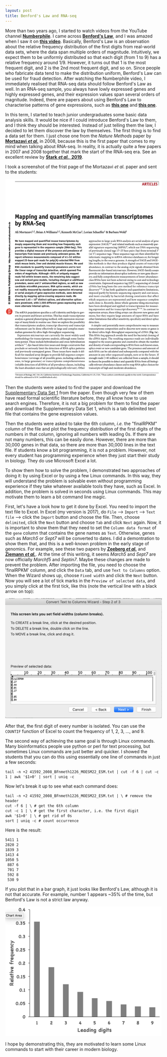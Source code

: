 ```yaml
---
layout: post
title: Benford's Law and RNA-seq
---
```


More than two years ago, I started to watch videos from the YouTube channel __[Numberphile](https://www.youtube.com/user/numberphile/)__. I came across __[Benford's Law](https://en.wikipedia.org/wiki/Benford%27s_law)__, and I was amazed when I saw it on __[this video](https://www.youtube.com/watch?v=XXjlR2OK1kM)__. Basically, Benford's Law is an observation about the relative frequency distribution of the first digits from real-world data sets, where the data span multiple orders of magnitude. Intuitively, we expect them to be uniformly distributed so that each digit (from 1 to 9) has a relative frequency around 1/9. However, it turns out that 1 is the most frequent digit, and 2 is the 2nd most frequent digit, and so on. Since people who fabricate data tend to make the distribution uniform, Benford's Law can be used for fraud detection. After watching the Numberphile video, I immediately realised that RNA-seq data should follow Benford's Law as well. In an RNA-seq sample, you always have lowly expressed genes and highly expressed genes, and their expression values span several orders of magnitude. Indeed, there are papers about using Benford's Law to characterise patterns of gene expressions, such as __[this one](https://www.ncbi.nlm.nih.gov/pmc/articles/PMC4979126/)__ and __[this one](https://www.mdpi.com/2073-4409/8/9/1004)__. 

In this term, I started to teach junior undergraduates some basic data analysis skills. It would be nice if I could introduce Benford's Law to them, and I think they should be interested. Instead of just telling them the law, I decided to let them discover the law by themselves. The first thing is to find a data set for them. I just chose one from the _Nature Methods_ paper by [__Mortazavi__ ___et al.___](https://www.nature.com/articles/nmeth.1226) in 2008, because this is the first paper that comes to my mind when talking about RNA-seq. In reality, it is actually quite a few papers in 2007 and 2008 together that mark the start of the RNA-seq era. See an excellent review by [__Stark__ ___et al.___, __2019__](https://www.nature.com/articles/s41576-019-0150-2).

I took a screenshot of the frist page of the Mortazavi _et al._ paper and sent to the students:

![](../img/000/Mortazavi_2008.png)

Then the students were asked to find the paper and download the [Supplementary Data Set 1](https://static-content.springer.com/esm/art%3A10.1038%2Fnmeth.1226/MediaObjects/41592_2008_BFnmeth1226_MOESM22_ESM.txt) from the paper. Even though very few of them have read formal scientific literature before, they all know how to use search engines. Therefore, it is not a big problem for them to find the paper and download the Supplementary Data Set 1, which is a tab delimited text file that contains the gene expression values.

Then the students were asked to take the 6th column, _i.e._ the "finalRPKM" column of the file and plot the frequency distribution of the first digits of the numbers in that column, ignoring all numbers with leading 0s. If there are not many numbers, this can be easily done. However, there are more than 30,000 genes in that data, so there are more than 30,000 lines in the text file. If students know a bit programming, it is not a problem. However, not every student has programming experience when they just start their study in biology. They do use Microsoft Excel a lot.

To show them how to solve the problem, I demonstrated two approaches of doing it: by using Excel or by using a few Linux commands. In this way, they will understand the problem is solvable even without programming experience if they take whatever available tools they have, such as Excel. In addition, the problem is solved in seconds using Linux commands. This may motivate them to learn a bit command line magic.

First, let's have a look how to get it done by Excel. You need to import the text file to Excel. In Excel (my version is 2017), do `File` --> `Import` --> `Text file` --> click the `Import` button and choose the file. Then, choose `delimited`, click the `Next` button and choose `Tab` and click `Next` again. Now, it is important to show them that they need to set the `Column data format` of  the `gene` column that contains the gene names as `Text`. Otherwise, genes such as _March5_ or _Sept7_ will be converted to dates. I did a demontration to show them that, and this is a well-known problem in the early stage of genomics. For example, see these two papers by [__Zeeberg__ ___et al.___](https://bmcbioinformatics.biomedcentral.com/articles/10.1186/1471-2105-5-80) and [__Ziemann__ ___et al.___](https://genomebiology.biomedcentral.com/articles/10.1186/s13059-016-1044-7). At the time of this writing, it seems _March5_ and _Sept7_ are now officially _Marchf5_ and _Septin7_. Maybe these changes are made to prevent the problem. After importing the file, you need to choose the 'finalRPKM' column, and click the `Data` tab, and use `Text to Columns` option. When the Wizard shows up, choose `Fixed width` and click the `Next` button. Now you will see a lot of tick marks in the `Preview of selected data`, and you simply click at the first tick, like this (note the vertical line with a black arrow on top):

![](../img/000/text_to_columns.png)

After that, the first digit of every number is isolated. You can use the `COUNTIF` function of Excel to count the frequency of 1, 2, 3, ..., and 9.

The second way of achieving the same goal is through Linux commands. Many bioinformatics people use python or perl for text processing, but sometimes Linux commands are just better and quicker. I showed the students that you can do this using essentially one line of commands in just a few seconds:

```shell
tail -n +2 41592_2008_BFnmeth1226_MOESM22_ESM.txt | cut -f 6 | cut -c 1 | awk '$1>0' | sort | uniq -c
```

Now let's break it up to see what each command does:

```shell
tail -n +2 41592_2008_BFnmeth1226_MOESM22_ESM.txt | \ # remove the header
cut -f 6 | \ # get the 6th column
cut -c 1 | \ # get the first character, i.e. the first digit
awk '$1>0' | \ # get rid of 0s
sort | uniq -c # count occurrence
```

Here is the result:

```
5411 1
2820 2
1839 3
1413 4
1050 5
 887 6
 701 7
 592 8
 530 9
```

If you plot that in a bar graph, it just looks like Benford's Law, although it is not that accurate. For example, number 1 appears ~35% of the time, but Benford's Law is not a strict law anyway.

![](../img/000/rna_seq_leading_digits.png)

I hope by demonstrating this, they are motivated to learn some Linux commands to start with their career in modern biology.
